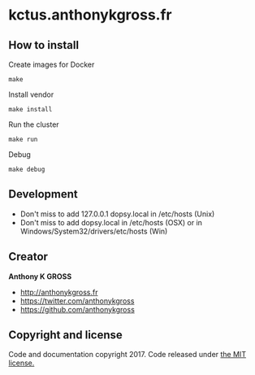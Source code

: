 # kctus.anthonykgross.fr

## How to install 

Create images for Docker
```console
make
```

Install vendor
```console
make install
```

Run the cluster
```console
make run
```

Debug
```console
make debug
```

## Development 

- Don't miss to add 127.0.0.1 dopsy.local in /etc/hosts (Unix)
- Don't miss to add <VM ip> dopsy.local in /etc/hosts (OSX) or in Windows/System32/drivers/etc/hosts (Win)

## Creator

**Anthony K GROSS**
- <http://anthonykgross.fr>
- <https://twitter.com/anthonykgross>
- <https://github.com/anthonykgross>

## Copyright and license
Code and documentation copyright 2017. Code released under [the MIT license.](https://github.com/anthonykgross/kctus/blob/master/LICENSE)
